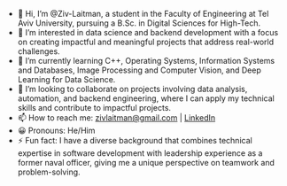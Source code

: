 - 👋 Hi, I’m @Ziv-Laitman, a student in the Faculty of Engineering at Tel Aviv University, pursuing a B.Sc. in Digital Sciences for High-Tech.
- 👀 I’m interested in data science and backend development with a focus on creating impactful and meaningful projects that address real-world challenges.
- 🌱 I’m currently learning C++, Operating Systems, Information Systems and Databases, Image Processing and Computer Vision, and Deep Learning for Data Science.
- 💞️ I’m looking to collaborate on projects involving data analysis, automation, and backend engineering, where I can apply my technical skills and contribute to impactful projects.
- 📫 How to reach me: zivlaitman@gmail.com | [LinkedIn](https://www.linkedin.com/in/ziv-laitman-b25a35260/) 
- 😀 Pronouns: He/Him
- ⚡ Fun fact: I have a diverse background that combines technical expertise in software development with leadership experience as a former naval officer, giving me a unique perspective on teamwork and problem-solving.
